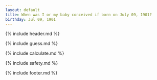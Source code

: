 ```yaml
---
layout: default
title: When was I or my baby conceived if born on July 09, 1901?
birthday: Jul 09, 1901
---
```


{% include header.md %}

{% include guess.md %}

{% include calculate.md %}

{% include safety.md %}

{% include footer.md %}



